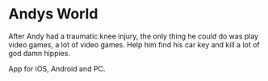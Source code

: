 # Andys World
After Andy had a traumatic knee injury, the only thing he could do was play video games, a lot of video games.
Help him find his car key and kill a lot of god damn hippies.



App for iOS, Android and PC.
